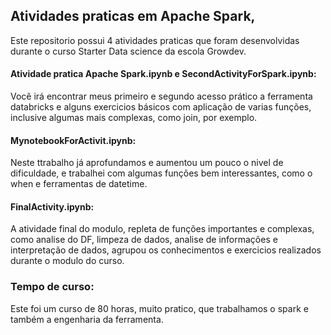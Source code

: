 ## Atividades praticas em Apache Spark,

Este repositorio possui 4 atividades praticas que foram desenvolvidas durante o curso Starter Data science da escola Growdev.

#### Atividade pratica Apache Spark.ipynb e SecondActivityForSpark.ipynb:

Você irá encontrar meus primeiro e segundo acesso prático a ferramenta databricks e alguns exercicios básicos com aplicação de varias funções, inclusive algumas mais complexas, como join, por exemplo. 

#### MynotebookForActivit.ipynb:

Neste ttrabalho já aprofundamos e aumentou um pouco o nivel de dificuldade, e trabalhei com algumas funções bem interessantes, como o when e ferramentas de datetime.

#### FinalActivity.ipynb:

A atividade final do modulo, repleta de funções importantes e complexas, como analise do DF, limpeza de dados, analise de informações e interpretação de dados, agrupou os conhecimentos e exercicios realizados durante o modulo do curso. 


### Tempo de curso:

Este foi um curso de 80 horas, muito pratico, que trabalhamos o spark e também a engenharia da ferramenta. 





